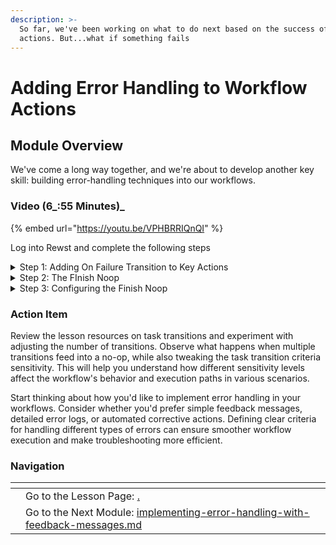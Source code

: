 ```yaml
---
description: >-
  So far, we've been working on what to do next based on the success of our
  actions. But...what if something fails
---
```


# Adding Error Handling to Workflow Actions

## Module Overview

We've come a long way together, and we're about to develop another key skill: building error-handling techniques into our workflows.

### Video (6_:55 Minutes)_

{% embed url="https://youtu.be/VPHBRRIQnQI" %}

Log into Rewst and complete the following steps

<details>

<summary>Step 1: Adding On Failure Transition to Key Actions</summary>

1. **Click** the add button on the get\_group action to add a new transition
2. **Select** the new transition
3. **Select** On Failure under Condition
4. **Repeat** the process for each Microsoft Graph action and Exchange Online action.

</details>

<details>

<summary>Step 2: The FInish Noop</summary>

1. **Add** a noop towards the bottom right of the workflow
2. **Renam**e it Finish
3. **Connect** all of the On Failure transitions to the Finish noop.
4. **Connect** the On Success transitions of the Microsoft Graph and Exchange Online actions to the Finsih noop.
5. **Connect** the Dynamic Transition to the Finish noop.

</details>

<details>

<summary>Step 3: Configuring the Finish Noop</summary>

1. **Select** the Finish noop.
2. **Select** the Advanced Tab.
3. **Set** Task Transition Criteria to 1.

</details>

### Action Item

Review the lesson resources on task transitions and experiment with adjusting the number of transitions. Observe what happens when multiple transitions feed into a no-op, while also tweaking the task transition criteria sensitivity. This will help you understand how different sensitivity levels affect the workflow's behavior and execution paths in various scenarios.

Start thinking about how you'd like to implement error handling in your workflows. Consider whether you'd prefer simple feedback messages, detailed error logs, or automated corrective actions. Defining clear criteria for handling different types of errors can ensure smoother workflow execution and make troubleshooting more efficient.

### Navigation

<table data-card-size="large" data-view="cards"><thead><tr><th></th><th></th><th></th></tr></thead><tbody><tr><td></td><td>Go to the Lesson Page: <a data-mention href="./">.</a></td><td></td></tr><tr><td></td><td>Go to the Next Module: <a data-mention href="implementing-error-handling-with-feedback-messages.md">implementing-error-handling-with-feedback-messages.md</a></td><td></td></tr></tbody></table>

